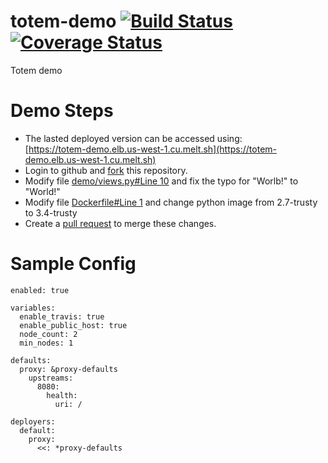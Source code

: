 # totem-demo [![Build Status](https://travis-ci.org/totem/totem-demo.svg)](https://travis-ci.org/totem/totem-demo) [![Coverage Status](https://coveralls.io/repos/totem/totem-demo/badge.svg)](https://coveralls.io/r/totem/totem-demo)
Totem demo

# Demo Steps

* The lasted deployed version can be accessed using:  
[https://totem-demo.elb.us-west-1.cu.melt.sh](https://totem-demo.elb.us-west-1.cu.melt.sh)
* Login to github and [fork](https://github.com/totem/totem-demo/fork) this repository.
* Modify file [demo/views.py#Line 10](demo/views.py#L10) and fix the typo for "Worlb!" to "World!"
* Modify file [Dockerfile#Line 1](Dockerfile#L1) and change python image from 2.7-trusty to 3.4-trusty
* Create a [pull request](https://github.com/totem/totem-demo/compare) to merge these changes.

# Sample Config
```
enabled: true

variables:
  enable_travis: true
  enable_public_host: true
  node_count: 2
  min_nodes: 1

defaults:
  proxy: &proxy-defaults
    upstreams:
      8080:
        health:
          uri: /

deployers:
  default:
    proxy:
      <<: *proxy-defaults
```

